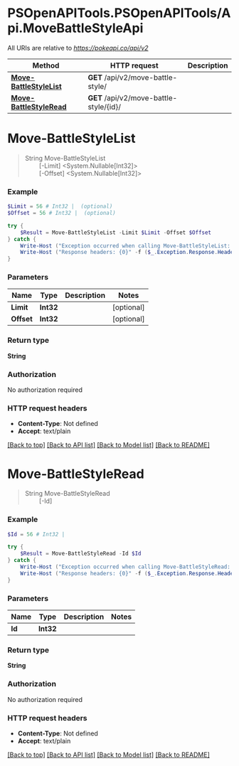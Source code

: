 # PSOpenAPITools.PSOpenAPITools/Api.MoveBattleStyleApi

All URIs are relative to *https://pokeapi.co/api/v2*

Method | HTTP request | Description
------------- | ------------- | -------------
[**Move-BattleStyleList**](MoveBattleStyleApi.md#Move-BattleStyleList) | **GET** /api/v2/move-battle-style/ | 
[**Move-BattleStyleRead**](MoveBattleStyleApi.md#Move-BattleStyleRead) | **GET** /api/v2/move-battle-style/{id}/ | 


<a name="Move-BattleStyleList"></a>
# **Move-BattleStyleList**
> String Move-BattleStyleList<br>
> &nbsp;&nbsp;&nbsp;&nbsp;&nbsp;&nbsp;&nbsp;&nbsp;[-Limit] <System.Nullable[Int32]><br>
> &nbsp;&nbsp;&nbsp;&nbsp;&nbsp;&nbsp;&nbsp;&nbsp;[-Offset] <System.Nullable[Int32]><br>



### Example
```powershell
$Limit = 56 # Int32 |  (optional)
$Offset = 56 # Int32 |  (optional)

try {
    $Result = Move-BattleStyleList -Limit $Limit -Offset $Offset
} catch {
    Write-Host ("Exception occurred when calling Move-BattleStyleList: {0}" -f ($_.ErrorDetails | ConvertFrom-Json))
    Write-Host ("Response headers: {0}" -f ($_.Exception.Response.Headers | ConvertTo-Json))
}
```

### Parameters

Name | Type | Description  | Notes
------------- | ------------- | ------------- | -------------
 **Limit** | **Int32**|  | [optional] 
 **Offset** | **Int32**|  | [optional] 

### Return type

**String**

### Authorization

No authorization required

### HTTP request headers

 - **Content-Type**: Not defined
 - **Accept**: text/plain

[[Back to top]](#) [[Back to API list]](../README.md#documentation-for-api-endpoints) [[Back to Model list]](../README.md#documentation-for-models) [[Back to README]](../README.md)

<a name="Move-BattleStyleRead"></a>
# **Move-BattleStyleRead**
> String Move-BattleStyleRead<br>
> &nbsp;&nbsp;&nbsp;&nbsp;&nbsp;&nbsp;&nbsp;&nbsp;[-Id] <Int32><br>



### Example
```powershell
$Id = 56 # Int32 | 

try {
    $Result = Move-BattleStyleRead -Id $Id
} catch {
    Write-Host ("Exception occurred when calling Move-BattleStyleRead: {0}" -f ($_.ErrorDetails | ConvertFrom-Json))
    Write-Host ("Response headers: {0}" -f ($_.Exception.Response.Headers | ConvertTo-Json))
}
```

### Parameters

Name | Type | Description  | Notes
------------- | ------------- | ------------- | -------------
 **Id** | **Int32**|  | 

### Return type

**String**

### Authorization

No authorization required

### HTTP request headers

 - **Content-Type**: Not defined
 - **Accept**: text/plain

[[Back to top]](#) [[Back to API list]](../README.md#documentation-for-api-endpoints) [[Back to Model list]](../README.md#documentation-for-models) [[Back to README]](../README.md)

